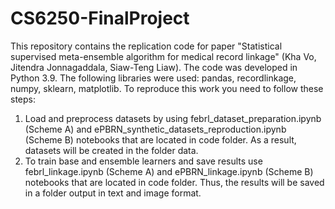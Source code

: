 # CS6250-FinalProject
This repository contains the replication code for paper "Statistical supervised meta-ensemble algorithm for medical record linkage" (Kha Vo, Jitendra Jonnagaddala, Siaw-Teng Liaw).
The code was developed in Python 3.9. The following libraries were used: pandas, recordlinkage, numpy, sklearn, matplotlib.
To reproduce this work you need to follow these steps:
1. Load and preprocess datasets by using febrl_dataset_preparation.ipynb (Scheme A) and ePBRN_synthetic_datasets_reproduction.ipynb (Scheme B) notebooks that are located in code folder.
As a result, datasets will be created in the folder data.
2. To train base and ensemble learners and save results use febrl_linkage.ipynb (Scheme A) and ePBRN_linkage.ipynb (Scheme B) notebooks that are located in code folder.
Thus, the results will be saved in a folder output in text and image format.
